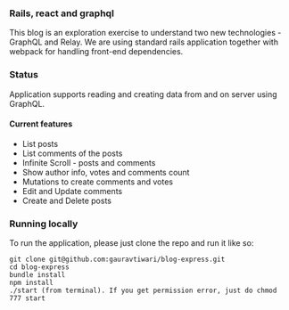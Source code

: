 ### Rails, react and graphql

This blog is an exploration exercise to understand two new technologies - GraphQL and Relay. We are using standard rails application together with webpack for handling front-end dependencies.

### Status
Application supports reading and creating data from and on server using GraphQL.

#### Current features
* List posts
* List comments of the posts
* Infinite Scroll - posts and comments
* Show author info, votes and comments count
* Mutations to create comments and votes
* Edit and Update comments
* Create and Delete posts

### Running locally
To run the application, please just clone the repo and run it like so:

```
git clone git@github.com:gauravtiwari/blog-express.git
cd blog-express
bundle install
npm install
./start (from terminal). If you get permission error, just do chmod 777 start
```
